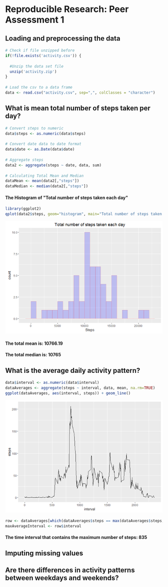 # Reproducible Research: Peer Assessment 1


## Loading and preprocessing the data

```r
# Check if file unzipped before
if(!file.exists('activity.csv')) {
  
  #Unzip the data set file
  unzip('activity.zip')
}

# Load the csv to a data frame
data <- read.csv("activity.csv", sep=",", colClasses = "character")
```


## What is mean total number of steps taken per day?

```r
# Convert steps to numeric
data$steps <- as.numeric(data$steps)

# Convert date data to date format
data$date <- as.Date(data$date)

# Aggregate steps
data2 <- aggregate(steps ~ date, data, sum)

# Calculating Total Mean and Median
dataMean <- mean(data2[,"steps"])
dataMedian <- median(data2[,"steps"])
```

#### The Histogram of "Total number of steps taken each day"

```r
library(ggplot2)
qplot(data2$steps, geom="histogram", main="Total number of steps taken each day", binwidth=1000, xlab="Steps", fill=I("blue"), col=I("red"), alpha=I(.2))
```

![](PA1_template_files/figure-html/unnamed-chunk-3-1.png)

#### The total mean is: 10766.19
#### The total median is: 10765


## What is the average daily activity pattern?


```r
data$interval <- as.numeric(data$interval)
dataAverages <- aggregate(steps ~ interval, data, mean, na.rm=TRUE)
ggplot(dataAverages, aes(interval, steps)) + geom_line()
```

![](PA1_template_files/figure-html/unnamed-chunk-4-1.png)


```r
row <- dataAverages[which(dataAverages$steps == max(dataAverages$steps, na.rm=TRUE)),]
maxAverageInterval <- row$interval
```
#### The time interval that contains the maximum number of steps: 835

## Imputing missing values



## Are there differences in activity patterns between weekdays and weekends?
